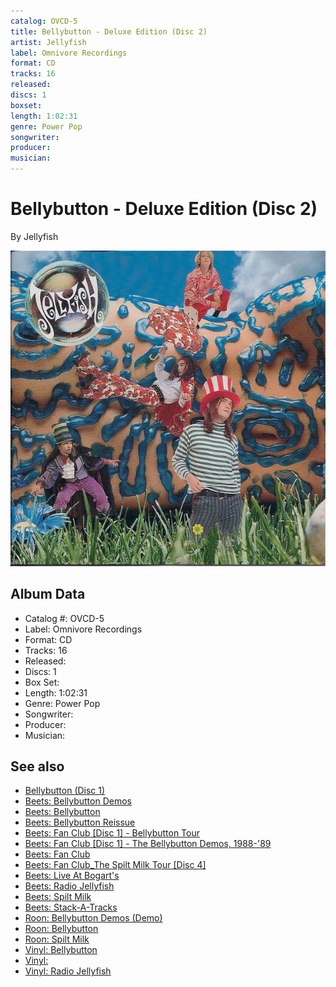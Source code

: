 ```yaml
---
catalog: OVCD-5
title: Bellybutton - Deluxe Edition (Disc 2)
artist: Jellyfish
label: Omnivore Recordings
format: CD
tracks: 16
released: 
discs: 1
boxset: 
length: 1:02:31
genre: Power Pop
songwriter: 
producer: 
musician: 
---
```


# Bellybutton - Deluxe Edition (Disc 2)

By Jellyfish

![](../../assets/cdcovers/Jellyfish-Bellybutton-Deluxe_Edition.png)

## Album Data

- Catalog #: OVCD-5
- Label: Omnivore Recordings
- Format: CD
- Tracks: 16
- Released: 
- Discs: 1
- Box Set: 
- Length: 1:02:31
- Genre: Power Pop
- Songwriter: 
- Producer: 
- Musician: 


## See also

- [Bellybutton (Disc 1)](Bellybutton_Disc_1.md)
- [Beets: Bellybutton Demos](../../Beets/Jellyfish/Bellybutton_Demos.md)
- [Beets: Bellybutton](../../Beets/Jellyfish/Bellybutton.md)
- [Beets: Bellybutton Reissue](../../Beets/Jellyfish/Bellybutton_Reissue.md)
- [Beets: Fan Club [Disc 1] - Bellybutton Tour](../../Beets/Jellyfish/Fan_Club_[Disc_1]_-_Bellybutton_Tour.md)
- [Beets: Fan Club [Disc 1] - The Bellybutton Demos, 1988-'89](../../Beets/Jellyfish/Fan_Club_[Disc_1]_-_The_Bellybutton_Demos__1988-89.md)
- [Beets: Fan Club](../../Beets/Jellyfish/Fan_Club.md)
- [Beets: Fan Club_The Spilt Milk Tour [Disc 4]](../../Beets/Jellyfish/Fan_Club_The_Spilt_Milk_Tour_[Disc_4].md)
- [Beets: Live At Bogart's](../../Beets/Jellyfish/Live_At_Bogarts.md)
- [Beets: Radio Jellyfish](../../Beets/Jellyfish/Radio_Jellyfish.md)
- [Beets: Spilt Milk](../../Beets/Jellyfish/Spilt_Milk.md)
- [Beets: Stack-A-Tracks](../../Beets/Jellyfish/Stack-A-Tracks.md)
- [Roon: Bellybutton Demos (Demo)](../../Roon/Jellyfish/Bellybutton_Demos_Demo.md)
- [Roon: Bellybutton](../../Roon/Jellyfish/Bellybutton.md)
- [Roon: Spilt Milk](../../Roon/Jellyfish/Spilt_Milk.md)
- [Vinyl: Bellybutton](../../Vinyl/Jellyfish/Bellybutton.md)
- [Vinyl: ](../../Vinyl/Jellyfish/Jellyfish.md)
- [Vinyl: Radio Jellyfish](../../Vinyl/Jellyfish/Radio_Jellyfish.md)
